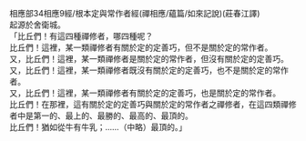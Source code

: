 相應部34相應9經/根本定與常作者經(禪相應/蘊篇/如來記說)(莊春江譯)  
起源於舍衛城。  
「比丘們！有這四種禪修者，哪四種呢？  
比丘們！這裡，某一類禪修者有關於定的定善巧，但不是關於定的常作者。  
又，比丘們！這裡，某一類禪修者是關於定的常作者，但沒有關於定的定善巧。  
又，比丘們！這裡，某一類禪修者既沒有關於定的定善巧，也不是關於定的常作者。  
又，比丘們！這裡，某一類禪修者有關於定的定善巧，也是關於定的常作者。  
比丘們！在那裡，這有關於定的定善巧與關於定的常作者之禪修者，在這四類禪修者中是第一的、最上的、最勝的、最高的、最頂的。  
比丘們！猶如從牛有牛乳；……（中略）最頂的。」  
  
  
